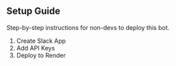 ## Setup Guide

Step-by-step instructions for non-devs to deploy this bot.

1. Create Slack App
2. Add API Keys
3. Deploy to Render

